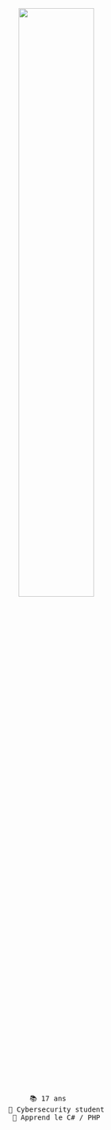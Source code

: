<div align="center">
<img src="https://readme-typing-svg.demolab.com/?font=Roboto+Slab&pause=1000&color=0e37eff&center=true&random=true&lines=Etudiant+en+Cybersec,+ 17 ans;%26+Maîtrise le Python,+Javascript,+Html,+CSS" width="55%" />
<br><br>
<pre>
📚 17 ans    
📰 Cybersecurity student
🔎 Apprend le C# / PHP
</pre>
</div>

